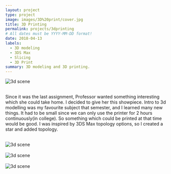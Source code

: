 ```yaml
---
layout: project
type: project
image: images/3D%20print/cover.jpg
title: 3D Printing
permalink: projects/3dprinting
# All dates must be YYYY-MM-DD format!
date: 2018-04-13
labels:
  - 3D modeling
  - 3DS Max
  - Slicing
  - 3D Print
summary: 3D modeling and 3D printing.
---
```


<section class="container" style="max-width:700px;">
  <div class="row">
    <img src="https://aryan1107.github.io/folio/images/3D%20print/cover.jpg" style="max-height: 100%;" class="rounded img-fluid mx-auto d-block" alt="3d scene">
  </div>
</section>
<br>

<section class="container" style="max-width:700px;">
  <div class="row">
    <p>Since it was the last assignment, Professor wanted something interesting which she could take home. I decided to give her this showpiece. Intro to 3d modelling was my favourite subject that semester, and I learned many new things. It had to be small since we can only use the printer for 2 hours continuously(in college). So something which could be printed at that time would be good. I was inspired by 3DS Max topology options, so I created a star and added topology.
    </p>
  </div>
</section>
<br>
<section class="container" style="max-width:700px;">
  <div class="row">
    <img src="https://aryan1107.github.io/folio/images/3D%20print/3.png" style="max-height: 100%;" class="rounded img-fluid mx-auto d-block" alt="3d scene">
  </div>
</section>
<br>
<section class="container" style="max-width:700px;">
  <div class="row">
    <img src="https://aryan1107.github.io/folio/images/3D%20print/2.jpg" style="max-height: 100%;" class="rounded img-fluid mx-auto d-block" alt="3d scene">
  </div>
</section>
<br>
<section class="container" style="max-width:700px;">
  <div class="row">
    <img src="https://aryan1107.github.io/folio/images/3D%20print/1.jpg" style="max-height: 100%;" class="rounded img-fluid mx-auto d-block" alt="3d scene">
  </div>
</section>
<br>


